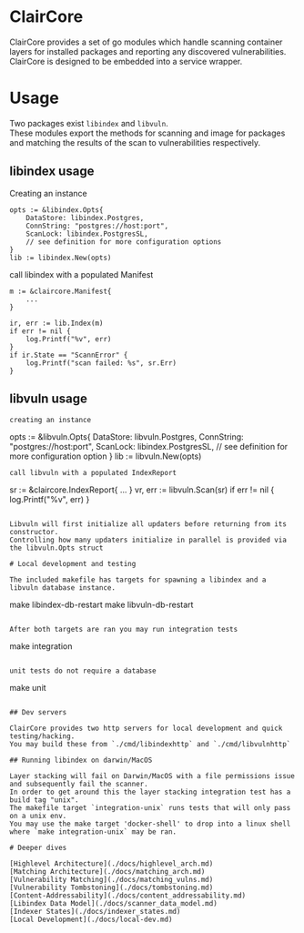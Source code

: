 # ClairCore

ClairCore provides a set of go modules which handle scanning container layers for installed packages and reporting any discovered vulnerabilities.  
ClairCore is designed to be embedded into a service wrapper.  

# Usage

Two packages exist `libindex` and `libvuln`.  
These modules export the methods for scanning and image for packages and matching the results of the scan to vulnerabilities respectively.   

## libindex usage

Creating an instance  
```
opts := &libindex.Opts{
    DataStore: libindex.Postgres,
    ConnString: "postgres://host:port",
    ScanLock: libindex.PostgresSL,
    // see definition for more configuration options
}
lib := libindex.New(opts)
``` 
call libindex with a populated Manifest  
```
m := &claircore.Manifest{
    ...
}

ir, err := lib.Index(m)
if err != nil {
    log.Printf("%v", err)
}
if ir.State == "ScannError" {
    log.Printf("scan failed: %s", sr.Err)
}
```

## libvuln usage
```
creating an instance  
```
opts := &libvuln.Opts{
    DataStore: libvuln.Postgres,
    ConnString: "postgres://host:port",
    ScanLock: libindex.PostgresSL,
    // see definition for more configuration option
}
lib := libvuln.New(opts)
```
call libvuln with a populated IndexReport  
```
sr := &claircore.IndexReport{
    ...
}
vr, err := libvuln.Scan(sr)
if err != nil {
    log.Printf("%v", err)
}
```

Libvuln will first initialize all updaters before returning from its constructor.  
Controlling how many updaters initialize in parallel is provided via the libvuln.Opts struct  

# Local development and testing

The included makefile has targets for spawning a libindex and a libvuln database instance.  
```
make libindex-db-restart
make libvuln-db-restart
```

After both targets are ran you may run integration tests  
```
make integration
```

unit tests do not require a database  
```
make unit
```

## Dev servers

ClairCore provides two http servers for local development and quick testing/hacking.  
You may build these from `./cmd/libindexhttp` and `./cmd/libvulnhttp`  

## Running libindex on darwin/MacOS

Layer stacking will fail on Darwin/MacOS with a file permissions issue and subsequently fail the scanner.   
In order to get around this the layer stacking integration test has a build tag "unix".  
The makefile target `integration-unix` runs tests that will only pass on a unix env.   
You may use the make target 'docker-shell' to drop into a linux shell where `make integration-unix` may be ran.  

# Deeper dives

[Highlevel Architecture](./docs/highlevel_arch.md)  
[Matching Architecture](./docs/matching_arch.md)  
[Vulnerability Matching](./docs/matching_vulns.md)  
[Vulnerability Tombstoning](./docs/tombstoning.md)  
[Content-Addressability](./docs/content_addressability.md)  
[Libindex Data Model](./docs/scanner_data_model.md)  
[Indexer States](./docs/indexer_states.md)  
[Local Development](./docs/local-dev.md)  
